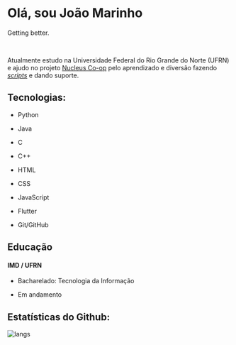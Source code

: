 <div>
<h1>
  Olá, sou João Marinho
</h1>
<p>
  Getting better.
</p>

<br/>

<p>
  Atualmente estudo na Universidade Federal do Rio Grande do Norte (UFRN) e ajudo no projeto <a href="https://nucleus-coop.github.io/">Nucleus Co-op</a> pelo aprendizado e diversão fazendo <a href="https://github.com/birdenly/NC-handlers"><i>scripts</i></a> e dando suporte.
</p>
  <div>
    <h2>
      Tecnologias:
    </h2>
    <ul>
      <li>
        <p>Python</p>
      </li>
      <li>
        <p>Java</p>
      </li>
      <li>
        <p>C</p>
      </li>
      <li>
        <p>C++</p>
      </li>
      <li>
        <p>HTML</p>
      </li>
      <li>
        <p>CSS</p>
      </li>
      <li>
        <p>JavaScript</p>
      </li>
      <li>
        <p>Flutter</p>
      </li>
      <li>
        <p>Git/GitHub</p>
      </li>
    </ul>
  </div>
</div>

<div>
<h2>Educação</h2>
</div>
<div>
<div>
  <h4>IMD / UFRN</h4>
  <ul>
    <li>
      <p>
      Bacharelado: Tecnologia da Informação
      </p>
    </li>
    <li>
      <p>
      Em andamento
      </p>
    </li>
  </ul>
</div>


<div>
  <h2>
    Estatísticas do Github:
  </h2>
  
 <!-- <div>
    <img id="stats" alt="stats" src="https://github-readme-stats.vercel.app/api?username=birdenly&show_icons=true&layout=compact&theme=dark&locale=pt-br"/>
  </div> -->
  

  <div>
    <img id="langs" alt="langs" src="https://github-readme-stats.vercel.app/api/top-langs/?username=birdenly&layout=compact&theme=dark&locale=pt-br"/>
  </div>
</div>
